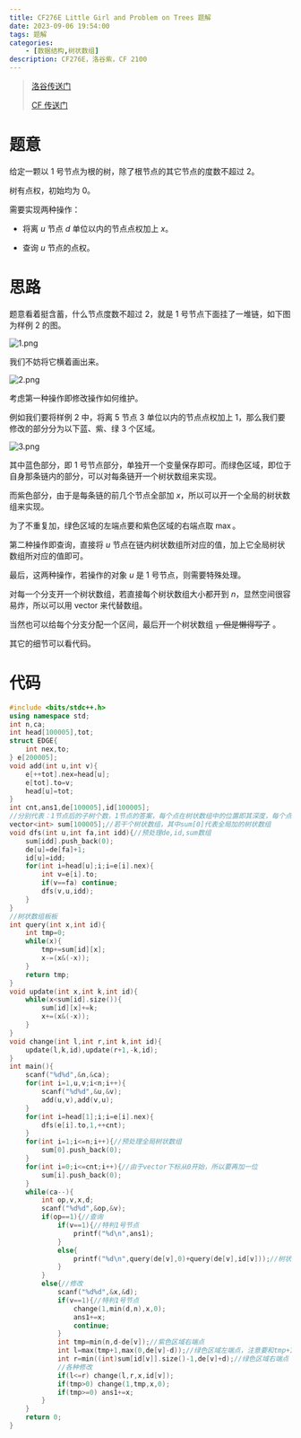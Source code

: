 ```yaml
---
title: CF276E Little Girl and Problem on Trees 题解
date: 2023-09-06 19:54:00
tags: 题解
categories:
    - [数据结构,树状数组]
description: CF276E，洛谷紫，CF 2100
---
```


>[洛谷传送门](https://www.luogu.com.cn/problem/CF276E)
>
>[CF 传送门](https://codeforces.com/problemset/problem/276/E)

# 题意

给定一颗以 $1$ 号节点为根的树，除了根节点的其它节点的度数不超过 $2$。

树有点权，初始均为 $0$。

需要实现两种操作：

- 将离 $u$ 节点 $d$ 单位以内的节点点权加上 $x$。

- 查询 $u$ 节点的点权。

# 思路

题意看着挺含蓄，什么节点度数不超过 $2$，就是 $1$ 号节点下面挂了一堆链，如下图为样例 $2$ 的图。

![1.png](https://pic-bed-dam.pages.dev/posts/CF276E-Little-Girl-and-Problem-on-Trees-题解/1.png)

我们不妨将它横着画出来。

![2.png](https://pic-bed-dam.pages.dev/posts/CF276E-Little-Girl-and-Problem-on-Trees-题解/2.png)

考虑第一种操作即修改操作如何维护。

例如我们要将样例 $2$ 中，将离 $5$ 节点 $3$ 单位以内的节点点权加上 $1$，那么我们要修改的部分分为以下蓝、紫、绿 $3$ 个区域。

![3.png](https://pic-bed-dam.pages.dev/posts/CF276E-Little-Girl-and-Problem-on-Trees-题解/3.png)

其中蓝色部分，即 $1$ 号节点部分，单独开一个变量保存即可。而绿色区域，即位于自身那条链内的部分，可以对每条链开一个树状数组来实现。

而紫色部分，由于是每条链的前几个节点全部加 $x$，所以可以开一个全局的树状数组来实现。

为了不重复加，绿色区域的左端点要和紫色区域的右端点取 $\max$。

第二种操作即查询，直接将 $u$ 节点在链内树状数组所对应的值，加上它全局树状数组所对应的值即可。

最后，这两种操作，若操作的对象 $u$ 是 $1$ 号节点，则需要特殊处理。

对每一个分支开一个树状数组，若直接每个树状数组大小都开到 $n$，显然空间很容易炸，所以可以用 vector 来代替数组。

当然也可以给每个分支分配一个区间，最后开一个树状数组 ~~，但是懒得写了~~ 。

其它的细节可以看代码。

# 代码

```cpp
#include <bits/stdc++.h>
using namespace std;
int n,ca;
int head[100005],tot;
struct EDGE{
	int nex,to;
} e[200005];
void add(int u,int v){
	e[++tot].nex=head[u];
	e[tot].to=v;
	head[u]=tot;
}
int cnt,ans1,de[100005],id[100005];
//分别代表：1节点后的子树个数，1节点的答案，每个点在树状数组中的位置即其深度，每个点所在树状数组编号 
vector<int> sum[100005];//若干个树状数组，其中sum[0]代表全局加的树状数组 
void dfs(int u,int fa,int idd){//预处理de,id,sum数组 
	sum[idd].push_back(0);
	de[u]=de[fa]+1;
	id[u]=idd;
	for(int i=head[u];i;i=e[i].nex){
		int v=e[i].to;
		if(v==fa) continue;
		dfs(v,u,idd);
	}
}
//树状数组板板 
int query(int x,int id){
	int tmp=0;
	while(x){
		tmp+=sum[id][x];
		x-=(x&(-x));
	}
	return tmp;
}
void update(int x,int k,int id){
	while(x<sum[id].size()){
		sum[id][x]+=k;
		x+=(x&(-x));
	}
}
void change(int l,int r,int k,int id){
	update(l,k,id),update(r+1,-k,id);
}
int main(){
	scanf("%d%d",&n,&ca);
	for(int i=1,u,v;i<n;i++){
		scanf("%d%d",&u,&v);
		add(u,v),add(v,u);
	}
	for(int i=head[1];i;i=e[i].nex){
		dfs(e[i].to,1,++cnt);
	}
	for(int i=1;i<=n;i++){//预处理全局树状数组 
		sum[0].push_back(0);
	}
	for(int i=0;i<=cnt;i++){//由于vector下标从0开始，所以要再加一位 
		sum[i].push_back(0);
	}
	while(ca--){
		int op,v,x,d;
		scanf("%d%d",&op,&v);
		if(op==1){//查询 
			if(v==1){//特判1号节点 
				printf("%d\n",ans1);
			}
			else{
				printf("%d\n",query(de[v],0)+query(de[v],id[v]));//树状数组内标记加上全局标记 
			}
		}
		else{//修改 
			scanf("%d%d",&x,&d);
			if(v==1){//特判1号节点 
				change(1,min(d,n),x,0);
				ans1+=x;
				continue;
			}
			int tmp=min(n,d-de[v]);//紫色区域右端点 
			int l=max(tmp+1,max(0,de[v]-d));//绿色区域左端点，注意要和tmp+1取max 
			int r=min((int)sum[id[v]].size()-1,de[v]+d);//绿色区域右端点 
			//各种修改 
			if(l<=r) change(l,r,x,id[v]);
			if(tmp>0) change(1,tmp,x,0);
			if(tmp>=0) ans1+=x;
		}
	}
	return 0;
}
```